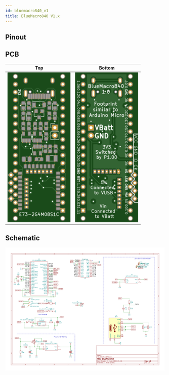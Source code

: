 ```yaml
---
id: bluemacro840_v1
title: BlueMacro840 V1.x
---
```


## Pinout

## PCB
| Top  | Bottom  |
|---|---|
| <img src="../static/img/pcb_top_bluemacro840v1.svg" width="200" />   | <img src="../static/img/pcb_bottom_bluemacro840v1.svg" width="200" />  |


## Schematic

![img](../static/img/schematic_bluemicro840_1.0.png)
